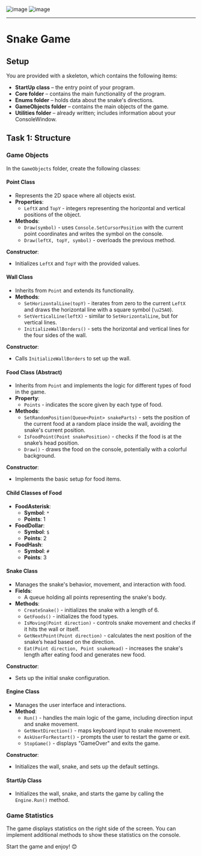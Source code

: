 ![image](https://github.com/user-attachments/assets/3aa3820b-2102-435c-9b34-d33f475eb73b)
![image](https://github.com/user-attachments/assets/d35d397d-2a6f-4089-95ed-731279e16f8f)

--------------------------------------------------------------------------------------------------------------------------------------------------------------------------------------------------------------------------------------------------------------
# Snake Game 


## Setup
You are provided with a skeleton, which contains the following items:

- **StartUp class** – the entry point of your program.
- **Core folder** – contains the main functionality of the program.
- **Enums folder** – holds data about the snake's directions.
- **GameObjects folder** – contains the main objects of the game.
- **Utilities folder** – already written; includes information about your ConsoleWindow.

## Task 1: Structure

### Game Objects
In the `GameObjects` folder, create the following classes:

#### Point Class
- Represents the 2D space where all objects exist.
- **Properties**: 
  - `LeftX` and `TopY` - integers representing the horizontal and vertical positions of the object.
- **Methods**:
  - `Draw(symbol)` - uses `Console.SetCursorPosition` with the current point coordinates and writes the symbol on the console.
  - `Draw(leftX, topY, symbol)` - overloads the previous method.

**Constructor**: 
- Initializes `LeftX` and `TopY` with the provided values.

#### Wall Class
- Inherits from `Point` and extends its functionality.
- **Methods**:
  - `SetHorizontalLine(topY)` - iterates from zero to the current `LeftX` and draws the horizontal line with a square symbol (`\u25A0`).
  - `SetVerticalLine(leftX)` - similar to `SetHorizontalLine`, but for vertical lines.
  - `InitializeWallBorders()` - sets the horizontal and vertical lines for the four sides of the wall.

**Constructor**:
- Calls `InitializeWallBorders` to set up the wall.

#### Food Class (Abstract)
- Inherits from `Point` and implements the logic for different types of food in the game.
- **Property**:
  - `Points` - indicates the score given by each type of food.
- **Methods**:
  - `SetRandomPosition(Queue<Point> snakeParts)` - sets the position of the current food at a random place inside the wall, avoiding the snake's current position.
  - `IsFoodPoint(Point snakePosition)` - checks if the food is at the snake’s head position.
  - `Draw()` - draws the food on the console, potentially with a colorful background.

**Constructor**:
- Implements the basic setup for food items.

#### Child Classes of Food
- **FoodAsterisk**: 
  - **Symbol**: `*`
  - **Points**: 1
- **FoodDollar**:
  - **Symbol**: `$`
  - **Points**: 2
- **FoodHash**:
  - **Symbol**: `#`
  - **Points**: 3

#### Snake Class
- Manages the snake's behavior, movement, and interaction with food.
- **Fields**:
  - A queue holding all points representing the snake's body.
- **Methods**:
  - `CreateSnake()` - initializes the snake with a length of 6.
  - `GetFoods()` - initializes the food types.
  - `IsMoving(Point direction)` - controls snake movement and checks if it hits the wall or itself.
  - `GetNextPoint(Point direction)` - calculates the next position of the snake’s head based on the direction.
  - `Eat(Point direction, Point snakeHead)` - increases the snake's length after eating food and generates new food.

**Constructor**:
- Sets up the initial snake configuration.

#### Engine Class
- Manages the user interface and interactions.
- **Method**:
  - `Run()` - handles the main logic of the game, including direction input and snake movement.
  - `GetNextDirection()` - maps keyboard input to snake movement.
  - `AskUserForRestart()` - prompts the user to restart the game or exit.
  - `StopGame()` - displays "GameOver" and exits the game.

**Constructor**:
- Initializes the wall, snake, and sets up the default settings.

#### StartUp Class
- Initializes the wall, snake, and starts the game by calling the `Engine.Run()` method.

### Game Statistics
The game displays statistics on the right side of the screen. You can implement additional methods to show these statistics on the console.

Start the game and enjoy! 😊
